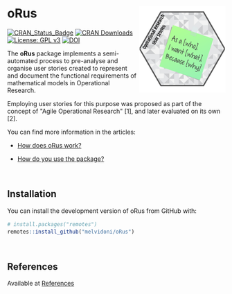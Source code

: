 # oRus <img src="man/figures/logo.png" align="right" width="200" />

<!-- badges: start -->
[![CRAN_Status_Badge](http://www.r-pkg.org/badges/version/oRus)](https://cran.r-project.org/package=oRus)
[![CRAN Downloads](https://cranlogs.r-pkg.org/badges/grand-total/oRus?color=yellow)](https://cranlogs.r-pkg.org/badges/grand-total/oRus?color=yellow)
[![License: GPL v3](https://img.shields.io/badge/License-GPL%20v3-blue.svg)](https://www.gnu.org/licenses/gpl-3.0)
[![DOI](https://zenodo.org/badge/253988732.svg)](https://doi.org/10.5281/zenodo.3750436)
<!-- badges: end -->



The **oRus** package implements a semi-automated process to pre-analyse and organise
user stories created to represent and document the functional requirements of
mathematical models in Operational Research.

Employing user stories for this purpose was proposed as part of the concept of 
\"Agile Operational Research\" [1], and later evaluated on its own [2].

You can find more information in the articles:

  - [How does oRus work?](https://melvidoni.github.io/oRus/articles/working.html)
  
  - [How do you use the package?](https://melvidoni.github.io/oRus/articles/example.html)

<br />



## Installation

You can install the development version of oRus from GitHub with:


```r
# install.packages("remotes")
remotes::install_github("melvidoni/oRus")
```

<br />


## References

Available at [References](https://melvidoni.github.io/oRus/articles/references.html)
